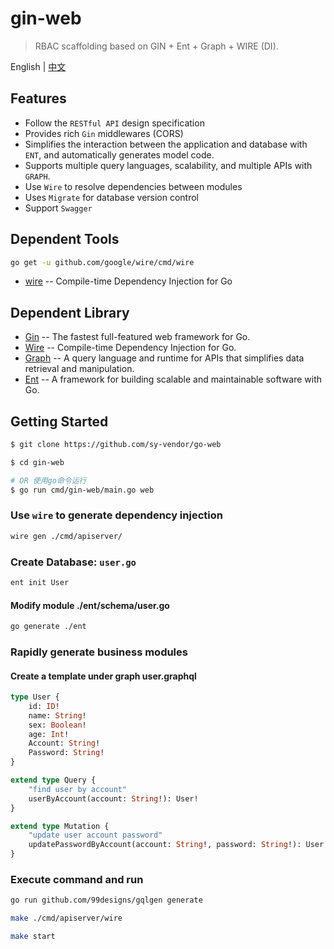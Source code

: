 # gin-web

> RBAC scaffolding based on GIN + Ent + Graph + WIRE (DI).

English | [中文](README_CN.md)

## Features

- Follow the `RESTful API` design specification
- Provides rich `Gin` middlewares (CORS)
- Simplifies the interaction between the application and database with `ENT`, and automatically generates model code.
- Supports multiple query languages, scalability, and multiple APIs with `GRAPH`.
- Use `Wire` to resolve dependencies between modules
- Uses `Migrate` for database version control
- Support `Swagger`

## Dependent Tools

```bash
go get -u github.com/google/wire/cmd/wire
```

- [wire](https://github.com/google/wire) -- Compile-time Dependency Injection for Go
## Dependent Library

- [Gin](https://gin-gonic.com/) -- The fastest full-featured web framework for Go.
- [Wire](https://github.com/google/wire) -- Compile-time Dependency Injection for Go.
- [Graph](https://github.com/graphql) -- A query language and runtime for APIs that simplifies data retrieval and manipulation.
- [Ent](https://github.com/ent) -- A framework for building scalable and maintainable software with Go.

## Getting Started

```bash
$ git clone https://github.com/sy-vendor/go-web

$ cd gin-web

# OR 使用go命令运行
$ go run cmd/gin-web/main.go web
```

### Use `wire` to generate dependency injection

```bash
wire gen ./cmd/apiserver/
```

### Create Database: `user.go`
```bash
ent init User
```
#### Modify module ./ent/schema/user.go

```bash
go generate ./ent
```

### Rapidly generate business modules

#### Create a template under graph user.graphql

```graphql
type User {
    id: ID!
    name: String!
    sex: Boolean!
    age: Int!
    Account: String!
    Password: String!
}

extend type Query {
    "find user by account"
    userByAccount(account: String!): User!
}

extend type Mutation {
    "update user account password"
    updatePasswordByAccount(account: String!, password: String!): User!
}
```

### Execute command and run

```bash
go run github.com/99designs/gqlgen generate

make ./cmd/apiserver/wire

make start
```